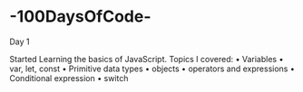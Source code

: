 # -100DaysOfCode-
Day 1

Started Learning the basics of JavaScript.
Topics I covered:
• Variables
• var, let, const
• Primitive data types
• objects
• operators and expressions
• Conditional expression
• switch
